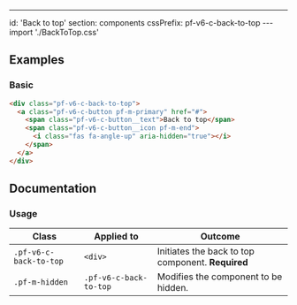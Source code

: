 ---
id: 'Back to top'
section: components
cssPrefix: pf-v6-c-back-to-top
---import './BackToTop.css'

## Examples

### Basic

```html
<div class="pf-v6-c-back-to-top">
  <a class="pf-v6-c-button pf-m-primary" href="#">
    <span class="pf-v6-c-button__text">Back to top</span>
    <span class="pf-v6-c-button__icon pf-m-end">
      <i class="fas fa-angle-up" aria-hidden="true"></i>
    </span>
  </a>
</div>

```

## Documentation

### Usage

| Class | Applied to | Outcome |
| -- | -- | -- |
| `.pf-v6-c-back-to-top` | `<div>` | Initiates the back to top component. **Required** |
| `.pf-m-hidden` | `.pf-v6-c-back-to-top` | Modifies the component to be hidden. |
